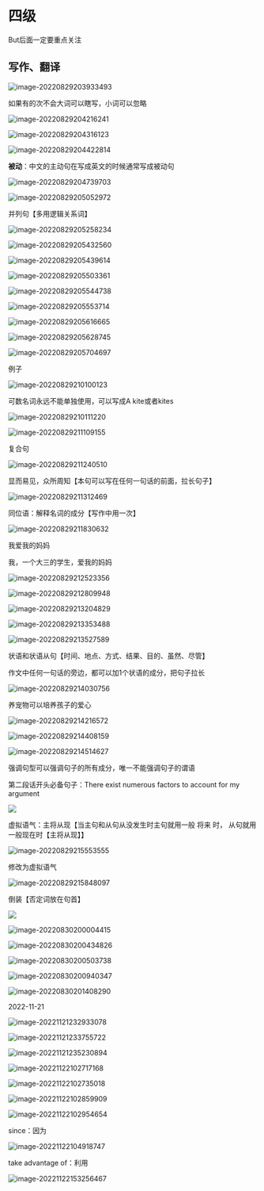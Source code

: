 # 四级

But后面一定要重点关注

## 写作、翻译

![image-20220829203933493](https://cdn.jsdelivr.net/gh/yzk656/image/image-20220829203933493.png)

如果有的次不会大词可以瞎写，小词可以忽略

![image-20220829204216241](https://cdn.jsdelivr.net/gh/yzk656/image/image-20220829204216241.png)

![image-20220829204316123](https://cdn.jsdelivr.net/gh/yzk656/image/image-20220829204316123.png)

![image-20220829204422814](https://cdn.jsdelivr.net/gh/yzk656/image/image-20220829204422814.png)

**被动**：中文的主动句在写成英文的时候通常写成被动句

![image-20220829204739703](https://cdn.jsdelivr.net/gh/yzk656/image/image-20220829204739703.png)

![image-20220829205052972](https://cdn.jsdelivr.net/gh/yzk656/image/image-20220829205052972.png)

并列句【多用逻辑关系词】

![image-20220829205258234](https://cdn.jsdelivr.net/gh/yzk656/image/image-20220829205258234.png)

![image-20220829205432560](https://cdn.jsdelivr.net/gh/yzk656/image/image-20220829205432560.png)

![image-20220829205439614](https://cdn.jsdelivr.net/gh/yzk656/image/202212241937107.png)

![image-20220829205503361](https://cdn.jsdelivr.net/gh/yzk656/image/202212241937548.png)

![image-20220829205544738](https://cdn.jsdelivr.net/gh/yzk656/image/202212241937545.png)

![image-20220829205553714](https://cdn.jsdelivr.net/gh/yzk656/image/202212241937776.png)

![image-20220829205616665](https://cdn.jsdelivr.net/gh/yzk656/image/202212241937114.png)

![image-20220829205628745](https://cdn.jsdelivr.net/gh/yzk656/image/202212241937636.png)

![image-20220829205704697](C:/Users/Demon%20Night/AppData/Roaming/Typora/typora-user-images/image-20220829205704697.png)

例子

![image-20220829210100123](https://cdn.jsdelivr.net/gh/yzk656/image/202212241937563.png)

可数名词永远不能单独使用，可以写成A kite或者kites

![image-20220829210111220](https://cdn.jsdelivr.net/gh/yzk656/image/202212241937617.png)

![image-20220829211109155](https://cdn.jsdelivr.net/gh/yzk656/image/202212241937391.png)

复合句

![image-20220829211240510](https://cdn.jsdelivr.net/gh/yzk656/image/202212241937949.png)

显而易见，众所周知【本句可以写在任何一句话的前面，拉长句子】

![image-20220829211312469](https://cdn.jsdelivr.net/gh/yzk656/image/202212241938276.png)

同位语：解释名词的成分【写作中用一次】

![image-20220829211830632](https://cdn.jsdelivr.net/gh/yzk656/image/202212241938866.png)

我爱我的妈妈

我，一个大三的学生，爱我的妈妈

![image-20220829212523356](https://cdn.jsdelivr.net/gh/yzk656/image/202212241938970.png)

![image-20220829212809948](https://cdn.jsdelivr.net/gh/yzk656/image/202212241938962.png)

![image-20220829213204829](https://cdn.jsdelivr.net/gh/yzk656/image/202212241938443.png)

![image-20220829213353488](https://cdn.jsdelivr.net/gh/yzk656/image/202212241938076.png)

![image-20220829213527589](https://cdn.jsdelivr.net/gh/yzk656/image/202212241938035.png)

状语和状语从句【时间、地点、方式、结果、目的、虽然、尽管】

作文中任何一句话的旁边，都可以加1个状语的成分，把句子拉长

![image-20220829214030756](https://cdn.jsdelivr.net/gh/yzk656/image/202212241938034.png)

养宠物可以培养孩子的爱心

![image-20220829214216572](https://cdn.jsdelivr.net/gh/yzk656/image/202212241938874.png)

![image-20220829214408159](https://cdn.jsdelivr.net/gh/yzk656/image/202212241938731.png)

![image-20220829214514627](../../../AppData/Roaming/Typora/typora-user-images/image-20220829214514627.png)

强调句型可以强调句子的所有成分，唯一不能强调句子的谓语

第二段话开头必备句子：There exist numerous factors to account for my argument

![](https://cdn.jsdelivr.net/gh/yzk656/image/202212241939850.png)

虚拟语气：主将从现【当主句和从句从没发生时主句就用一般 将来 时， 从句就用一般现在时【主将从现】】

![image-20220829215553555](https://cdn.jsdelivr.net/gh/yzk656/image/202212241939570.png)

修改为虚拟语气

![image-20220829215848097](https://cdn.jsdelivr.net/gh/yzk656/image/202212241939842.png)



倒装【否定词放在句首】

![](https://cdn.jsdelivr.net/gh/yzk656/image/202212241939116.png)

![image-20220830200004415](https://cdn.jsdelivr.net/gh/yzk656/image/202212241939602.png)

![image-20220830200434826](https://cdn.jsdelivr.net/gh/yzk656/image/202212241939503.png)

![image-20220830200503738](https://cdn.jsdelivr.net/gh/yzk656/image/202212241940421.png)

![image-20220830200940347](https://cdn.jsdelivr.net/gh/yzk656/image/202212241940833.png)

![image-20220830201408290](https://cdn.jsdelivr.net/gh/yzk656/image/202212241940813.png)











2022-11-21

![image-20221121232933078](https://cdn.jsdelivr.net/gh/yzk656/image/image-20221121232933078.png)

![image-20221121233755722](https://cdn.jsdelivr.net/gh/yzk656/image/image-20221121233755722.png)

![image-20221121235230894](https://cdn.jsdelivr.net/gh/yzk656/image/image-20221121235230894.png)







![image-20221122102717168](https://cdn.jsdelivr.net/gh/yzk656/image/image-20221122102717168.png)

![image-20221122102735018](https://cdn.jsdelivr.net/gh/yzk656/image/image-20221122102735018.png)

![image-20221122102859909](https://cdn.jsdelivr.net/gh/yzk656/image/image-20221122102859909.png)

![image-20221122102954654](https://cdn.jsdelivr.net/gh/yzk656/image/image-20221122102954654.png)

since：因为

![image-20221122104918747](https://cdn.jsdelivr.net/gh/yzk656/image/image-20221122104918747.png)

take advantage of：利用

![image-20221122153256467](https://cdn.jsdelivr.net/gh/yzk656/image/image-20221122153256467.png)
